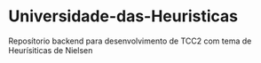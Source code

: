 # Universidade-das-Heuristicas
Reposítorio backend para desenvolvimento de TCC2 com tema de Heurísiticas de Nielsen